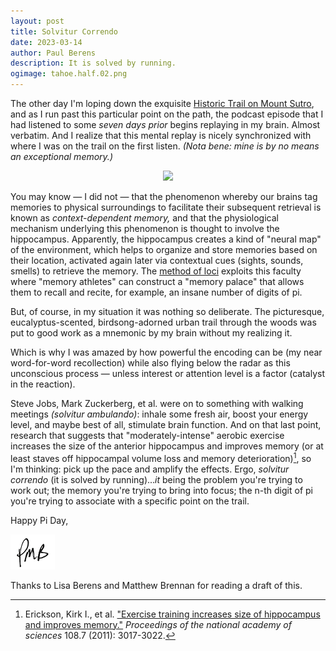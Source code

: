 ```yaml
---
layout: post
title: Solvitur Correndo
date: 2023-03-14
author:	Paul Berens
description: It is solved by running.
ogimage: tahoe.half.02.png
---
```

The other day I'm loping down the exquisite [Historic Trail on Mount Sutro](/twin-peaks-mt-sutro/), and as I run past this particular point on the path, the podcast episode that I had listened to some *seven days prior* begins replaying in my brain. Almost verbatim. And I realize that this mental replay is nicely synchronized with where I was on the trail on the first listen. *(Nota bene: mine is by no means an exceptional memory.)*

<center>
<img src='/assets/videos/historic.trail.slow.gif'>
</center>

You may know — I did not — that the phenomenon whereby our brains tag memories to physical surroundings to facilitate their subsequent retrieval is known as *context-dependent memory,* and that the physiological mechanism underlying this phenomenon is thought to involve the hippocampus. Apparently, the hippocampus creates a kind of "neural map" of the environment, which helps to organize and store memories based on their location, activated again later via contextual cues (sights, sounds, smells) to retrieve the memory. The [method of loci](https://en.wikipedia.org/wiki/method_of_loci) exploits this faculty where "memory athletes" can construct a "memory palace" that allows them to recall and recite, for example, an insane number of digits of pi.

But, of course, in my situation it was nothing so deliberate. The picturesque, eucalyptus-scented, birdsong-adorned urban trail through the woods was put to good work as a mnemonic by my brain without my realizing it.

Which is why I was amazed by how powerful the encoding can be (my near word-for-word recollection) while also flying below the radar as this unconscious process — unless interest or attention level is a factor (catalyst in the reaction).

Steve Jobs, Mark Zuckerberg, et al. were on to something with walking meetings *(solvitur ambulando)*: inhale some fresh air, boost your energy level, and maybe best of all, stimulate brain function. And on that last point, research that suggests that "moderately-intense" aerobic exercise increases the size of the anterior hippocampus and improves memory (or at least staves off hippocampal volume loss and memory deterioration)[^1], so I'm thinking: pick up the pace and amplify the effects. Ergo, *solvitur correndo* (it is solved by running)...*it* being the problem you're trying to work out; the memory you're trying to bring into focus; the n-th digit of pi you're trying to associate with a specific point on the trail.

[^1]: Erickson, Kirk I., et al. ["Exercise training increases size of hippocampus and improves memory."](https://www.pnas.org/doi/10.1073/pnas.1015950108) *Proceedings of the national academy of sciences* 108.7 (2011): 3017-3022.

Happy Pi Day,

![initials](/assets/images/initials.pmb.71.56.png)

<span class="muted small">Thanks to Lisa Berens and Matthew Brennan for reading a draft of this.</span>